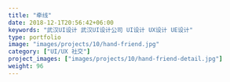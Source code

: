 ```yaml
---
title: "牵线"
date: 2018-12-1T20:56:42+06:00
keywords: "武汉UI设计 武汉UI设计公司 UI设计 UX设计 UE设计"
type: portfolio
image: "images/projects/10/hand-friend.jpg"
category: ["UI/UX 社交"]
project_images: ["images/projects/10/hand-friend-detail.jpg"]
weight: 96
---
```



